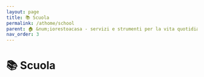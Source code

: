 ```yaml
---
layout: page
title: 📚 Scuola
permalink: /athome/school
parent: 🏠 &num;iorestoacasa - servizi e strumenti per la vita quotidiana
nav_order: 3
---
```


# 📚 Scuola
